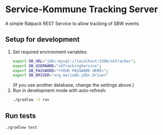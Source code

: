 # Service-Kommune Tracking Server

A simple Ratpack REST Service to allow tracking of SBW events

## Setup for development
1. Set required environment variables:
   ```bash
   export DB_URL="jdbc:mysql://localhost:3306/skTracker";
   export DB_USERNAME="skTrackingService";
   export DB_PASSWORD="<YOUR PASSWORD HERE>";
   export DB_DRIVER="org.mariadb.jdbc.Driver"
   ```
   (If you use another database, change the settings above.)
1. Run in development mode with auto-refresh:
   ```bash
   ./gradlew -t run
   ```

## Run tests
   ```bash
   ./gradlew test
   ```
